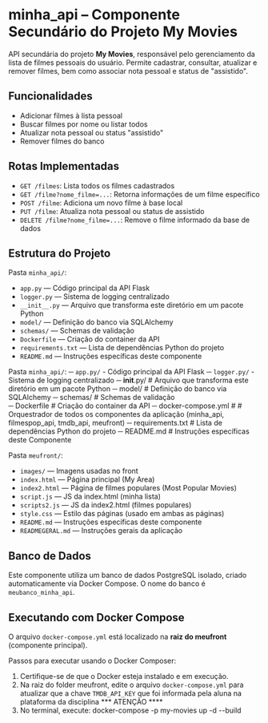 # minha_api – Componente Secundário do Projeto My Movies

API secundária do projeto **My Movies**, responsável pelo gerenciamento da lista de filmes pessoais do usuário. Permite cadastrar, consultar, atualizar e remover filmes, bem como associar nota pessoal e status de "assistido".

## Funcionalidades

- Adicionar filmes à lista pessoal
- Buscar filmes por nome ou listar todos
- Atualizar nota pessoal ou status "assistido"
- Remover filmes do banco

## Rotas Implementadas

- `GET /filmes`: Lista todos os filmes cadastrados
- `GET /filme?nome_filme=...`: Retorna informações de um filme específico
- `POST /filme`: Adiciona um novo filme à base local
- `PUT /filme`: Atualiza nota pessoal ou status de assistido
- `DELETE /filme?nome_filme=...`: Remove o filme informado da base de dados

## Estrutura do Projeto

Pasta `minha_api/`:

- `app.py` — Código principal da API Flask
- `logger.py` — Sistema de logging centralizado
- `__init__.py` — Arquivo que transforma este diretório em um pacote Python
- `model/` — Definição do banco via SQLAlchemy
- `schemas/` — Schemas de validação
- `Dockerfile` — Criação do container da API
- `requirements.txt` — Lista de dependências Python do projeto
- `README.md` — Instruções específicas deste componente


Pasta `minha_api/`: 
─ `app.py/` - Código principal da API Flask 
─ `logger.py/` - Sistema de logging centralizado 
─ __init__.py/ # Arquivo que transforma este diretório em um pacote Python 
─ model/ # Definição do banco via SQLAlchemy 
─ schemas/ # Schemas de validação  
─ Dockerfile # Criação do container da API 
─ docker-compose.yml # # Orquestrador de todos os componentes da aplicação (minha_api, filmespop_api, tmdb_api, meufront)
─ requirements.txt       # Lista de dependências Python do projeto
─ README.md # Instruções específicas deste Componente 

Pasta `meufront/`:

- `images/` — Imagens usadas no front
- `index.html` — Página principal (My Area)
- `index2.html` — Página de filmes populares (Most Popular Movies)
- `script.js` — JS da index.html (minha lista)
- `scripts2.js` — JS da index2.html (filmes populares)
- `style.css` — Estilo das páginas (usado em ambas as páginas)
- `README.md` — Instruções específicas deste componente
- `READMEGERAL.md` — Instruções gerais da aplicação



## Banco de Dados

Este componente utiliza um banco de dados PostgreSQL isolado, criado automaticamente via Docker Compose. O nome do banco é `meubanco_minha_api`.

## Executando com Docker Compose

O arquivo `docker-compose.yml` está localizado na **raiz do meufront** (componente principal).

Passos para executar usando o Docker Composer:

1. Certifique-se de que o Docker esteja instalado e em execução.
2. Na raiz do folder meufront, edite o arquivo `docker-compose.yml` para atualizar que a chave `TMDB_API_KEY` que foi informada pela aluna na plataforma da disciplina   *** ATENÇÃO ****
3. No terminal, execute:
docker-compose -p my-movies up -d --build

